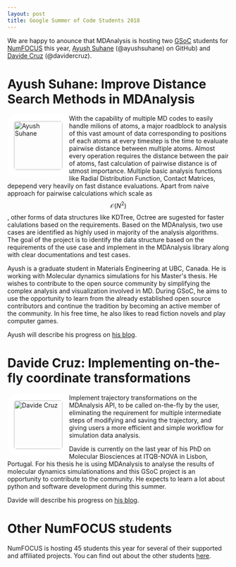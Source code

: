 ```yaml
---
layout: post
title: Google Summer of Code Students 2018
---
```


We are happy to anounce that MDAnalysis is hosting two [GSoC][gsoc]
students for [NumFOCUS][numfocus] this year, [Ayush
Suhane][ayush-gsoc] (@ayushsuhane) on GitHub) and [Davide
Cruz][davide-gsoc] (@davidercruz).

# Ayush Suhane: Improve Distance Search Methods in MDAnalysis

<img
src="https://avatars0.githubusercontent.com/u/34154224?s=400&v=4"
title="Ayush Suhane" alt="Ayush Suhane"
style="float: left; width: 110px; height: 110px; border-radius: 20px; border: 15px solid white" />

With the capability of multiple MD codes to easily handle milions of
atoms, a major roadblock to analysis of this vast amount of data
corresponding to positions of each atoms at every timestep is the time
to evaluate pairwise distance between multiple atoms. Almost every
operation requires the distance between the pair of atoms, fast
calculation of pairwise distance is of utmost importance. Multiple
basic analysis functions like Radial Distribution Function, Contact
Matrices, depepend very heavily on fast distance evaluations. Apart
from naive approach for pairwise calculations which scale as
$$\mathcal{O}(N^2)$$, other forms of data structures like KDTree,
Octree are sugested for faster calulations based on the
requirements. Based on the MDAnalysis, two use cases are identified as
highly used in majority of the analysis algorithms. The goal of the
project is to identify the data structure based on the requirements of
the use case and implement in the MDAnalysis library along with clear
documentations and test cases.

Ayush is a graduate student in Materials Engineering at UBC, Canada.
He is working with Molecular dynamics simulations
for his Master's thesis. He wishes to contribute to the open source 
community by simplifying the complex analysis and visualization 
involved in MD. During GSoC, he aims to use the opportunity to
learn from the already established open source contributors 
and continue the tradition by becoming an active member of 
the community. In his free time, he also likes to 
read fiction novels and play computer games. 


Ayush will describe his progress on [his blog][ayush-blog].

# Davide Cruz: Implementing on-the-fly coordinate transformations

<img
src="https://avatars0.githubusercontent.com/u/37750297?s=400&v=4"
title="Davide Cruz" alt="Davide Cruz"
style="float: left; width: 110px; height: 110px; border-radius: 20px; border: 15px solid white" />

Implement trajectory transformations on the MDAnalysis API, to be
called on-the-fly by the user, eliminating the requirement for
multiple intermediate steps of modifying and saving the trajectory,
and giving users a more efficient and simple workflow for simulation
data analysis.

Davide is currently on the last year of his PhD on Molecular Biosciences
at ITQB-NOVA in Lisbon, Portugal. For his thesis he is using MDAnalysis to
analyse the results of molecular dynamics simulationations and this GSoC
project is an opportunity to contribute to the community. He expects to
learn a lot about python and software development during this summer.

Davide will describe his progress on [his blog][davide-blog].


# Other NumFOCUS students

NumFOCUS is hosting 45 students this year for several of their supported and
affiliated projects. You can find out about the other
students
[here](https://github.com/numfocus/gsoc/blob/master/2018/accepted_student_blogs.md).

[gsoc]: https://summerofcode.withgoogle.com
[numfocus]: https://www.numfocus.org/
[ayush-gsoc]: https://summerofcode.withgoogle.com/projects/#5050592943144960
[ayush-blog]: https://ayushsuhane.github.io/
[davide-gsoc]: https://summerofcode.withgoogle.com/projects/#5194121086500864
[davide-blog]: https://davidercruz.github.io
